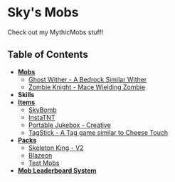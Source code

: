 # Sky's Mobs
Check out my MythicMobs stuff!

## Table of Contents
- [**Mobs**](https://github.com/SkyKiller6363/Skys-Mobs/tree/main/Mobs)
  - [Ghost Wither - A Bedrock Similar Wither](https://github.com/SkyKiller6363/Skys-Mobs/blob/main/Mobs/GhostWither_Mob.yml)
  - [Zombie Knight - Mace Wielding Zombie](https://github.com/SkyKiller6363/Skys-Mobs/blob/main/Mobs/ZombieKnight_Mace.yml)
- **Skills**
- [**Items**](https://github.com/SkyKiller6363/Skys-Mobs/tree/main/Items)
  - [SkyBomb](https://github.com/SkyKiller6363/Skys-Mobs/blob/main/Items/SkyBomb.yml)
  - [InstaTNT](https://github.com/SkyKiller6363/Skys-Mobs/tree/main/Items/InstaTNT)
  - [Portable Jukebox - Creative](https://github.com/SkyKiller6363/Skys-Mobs/blob/main/Items/Portable_Jukebox.yml)
  - [TagStick - A Tag game similar to Cheese Touch](https://github.com/SkyKiller6363/Skys-Mobs/tree/main/Packs/TagStick)
- [**Packs**](https://github.com/SkyKiller6363/Skys-Mobs/tree/main/Packs)
  - [Skeleton King - V2](https://github.com/SkyKiller6363/Skys-Mobs/tree/main/Packs/SkeletonKingV2)
  - [Blazeon](https://github.com/SkyKiller6363/Skys-Mobs/tree/main/Packs/Blazeon)
  - [Test Mobs](https://github.com/SkyKiller6363/Skys-Mobs/tree/main/Packs/TestMobs)
- [**Mob Leaderboard System**](https://github.com/SkyKiller6363/Skys-Mobs/tree/main/Packs/KillTracker)
  
